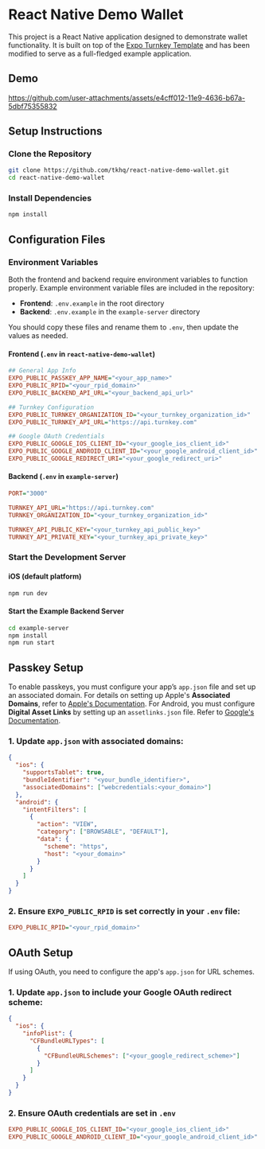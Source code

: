 # React Native Demo Wallet

This project is a React Native application designed to demonstrate wallet functionality. It is built on top of the [Expo Turnkey Template](https://github.com/tkhq/expo-template) and has been modified to serve as a full-fledged example application.

## **Demo**

https://github.com/user-attachments/assets/e4cff012-11e9-4636-b67a-5dbf75355832

## **Setup Instructions**

### **Clone the Repository**

```sh
git clone https://github.com/tkhq/react-native-demo-wallet.git
cd react-native-demo-wallet
```

### **Install Dependencies**

```sh
npm install
```

## **Configuration Files**

### **Environment Variables**

Both the frontend and backend require environment variables to function properly. Example environment variable files are included in the repository:

- **Frontend**: `.env.example` in the root directory
- **Backend**: `.env.example` in the `example-server` directory

You should copy these files and rename them to `.env`, then update the values as needed.

#### **Frontend (`.env` in `react-native-demo-wallet`)**

```ini
## General App Info
EXPO_PUBLIC_PASSKEY_APP_NAME="<your_app_name>"
EXPO_PUBLIC_RPID="<your_rpid_domain>"
EXPO_PUBLIC_BACKEND_API_URL="<your_backend_api_url>"

## Turnkey Configuration
EXPO_PUBLIC_TURNKEY_ORGANIZATION_ID="<your_turnkey_organization_id>"
EXPO_PUBLIC_TURNKEY_API_URL="https://api.turnkey.com"

## Google OAuth Credentials
EXPO_PUBLIC_GOOGLE_IOS_CLIENT_ID="<your_google_ios_client_id>"
EXPO_PUBLIC_GOOGLE_ANDROID_CLIENT_ID="<your_google_android_client_id>"
EXPO_PUBLIC_GOOGLE_REDIRECT_URI="<your_google_redirect_uri>"
```

#### **Backend (`.env` in `example-server`)**

```ini
PORT="3000"

TURNKEY_API_URL="https://api.turnkey.com"
TURNKEY_ORGANIZATION_ID="<your_turnkey_organization_id>"

TURNKEY_API_PUBLIC_KEY="<your_turnkey_api_public_key>"
TURNKEY_API_PRIVATE_KEY="<your_turnkey_api_private_key>"
```

### **Start the Development Server**

#### **iOS (default platform)**

```sh
npm run dev
```

#### **Start the Example Backend Server**

```sh
cd example-server
npm install
npm run start
```

## **Passkey Setup**

To enable passkeys, you must configure your app’s `app.json` file and set up an associated domain. For details on setting up Apple's **Associated Domains**, refer to [Apple's Documentation](https://developer.apple.com/documentation/xcode/supporting-associated-domains). For Android, you must configure **Digital Asset Links** by setting up an `assetlinks.json` file. Refer to [Google's Documentation](https://developer.android.com/training/app-links/verify-android-applinks).

### **1. Update `app.json` with associated domains:**

```json
{
  "ios": {
    "supportsTablet": true,
    "bundleIdentifier": "<your_bundle_identifier>",
    "associatedDomains": ["webcredentials:<your_domain>"]
  },
  "android": {
    "intentFilters": [
      {
        "action": "VIEW",
        "category": ["BROWSABLE", "DEFAULT"],
        "data": {
          "scheme": "https",
          "host": "<your_domain>"
        }
      }
    ]
  }
}
```

### **2. Ensure `EXPO_PUBLIC_RPID` is set correctly in your `.env` file:**

```ini
EXPO_PUBLIC_RPID="<your_rpid_domain>"
```

## **OAuth Setup**

If using OAuth, you need to configure the app's `app.json` for URL schemes.

### **1. Update `app.json` to include your Google OAuth redirect scheme:**

```json
{
  "ios": {
    "infoPlist": {
      "CFBundleURLTypes": [
        {
          "CFBundleURLSchemes": ["<your_google_redirect_scheme>"]
        }
      ]
    }
  }
}
```

### **2. Ensure OAuth credentials are set in `.env`**

```ini
EXPO_PUBLIC_GOOGLE_IOS_CLIENT_ID="<your_google_ios_client_id>"
EXPO_PUBLIC_GOOGLE_ANDROID_CLIENT_ID="<your_google_android_client_id>"
```
